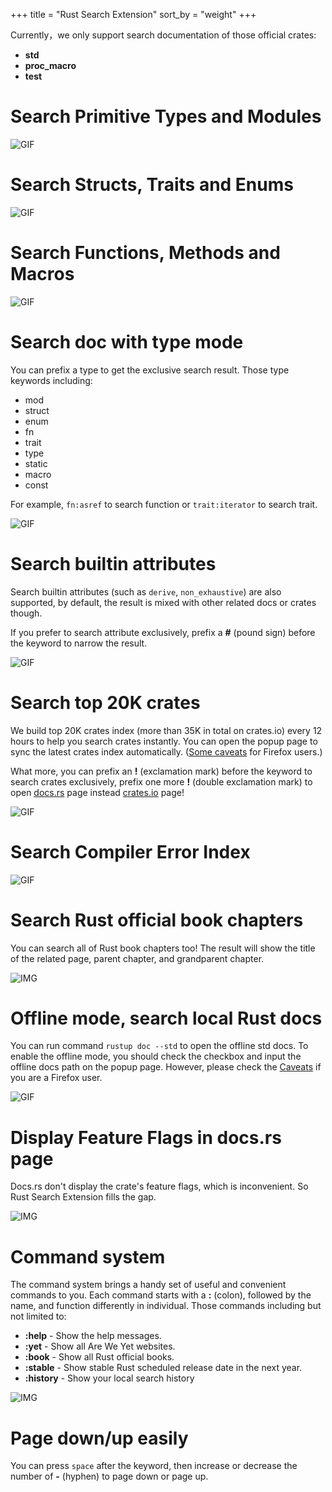 +++
title = "Rust Search Extension"
sort_by = "weight"
+++

Currently，we only support search documentation of those official crates:
- **std**
- **proc_macro**
- **test**

# Search Primitive Types and Modules

![GIF](/primary-module.gif)

# Search Structs, Traits and Enums

![GIF](/struct-traits.gif)

# Search Functions, Methods and Macros

![GIF](/function-macros.gif)

# Search doc with type mode

You can prefix a type to get the exclusive search result. Those type keywords including:
- mod
- struct
- enum
- fn
- trait
- type
- static
- macro
- const

For example, `fn:asref` to search function or `trait:iterator` to search trait.

![GIF](/type-mode.gif)

# Search builtin attributes

Search builtin attributes (such as `derive`, `non_exhaustive`) are also supported, 
by default, the result is mixed with other related docs or crates though. 

If you prefer to search attribute exclusively, prefix a **#** (pound sign) before the keyword to narrow the result.

![GIF](/search-attributes.gif)

# Search top 20K crates

We build top 20K crates index (more than 35K in total on crates.io) every 12 hours to help you search crates instantly. 
You can open the popup page to sync the latest crates index automatically. ([Some caveats](/how-it-works/#caveats) 
for Firefox users.)

What more, you can prefix an **!** (exclamation mark) before the keyword to search crates exclusively, 
prefix one more **!** (double exclamation mark) to open [docs.rs](https://docs.rs) page instead [crates.io](https://crates.io) page!

![GIF](/search-crates.gif)

# Search Compiler Error Index

![GIF](/error-index.gif)

# Search Rust official book chapters

You can search all of Rust book chapters too! The result will show the title of the related page, 
parent chapter, and grandparent chapter.

![IMG](/search-book.png)

# Offline mode, search local Rust docs

You can run command `rustup doc --std` to open the offline std docs. 
To enable the offline mode, you should check the checkbox and input the offline docs path on the popup page. 
However, please check the [Caveats](/how-it-works/#caveats) if you are a Firefox user.  

![GIF](/offline-mode.gif)

# Display Feature Flags in docs.rs page

Docs.rs don't display the crate's feature flags, which is inconvenient. So Rust Search Extension fills the gap.

![IMG](/feature-flags.png)

# Command system

The command system brings a handy set of useful and convenient commands to you. 
Each command starts with a **:** (colon), followed by the name, and function differently in individual.
Those commands including but not limited to:

- **:help** - Show the help messages. 
- **:yet** - Show all Are We Yet websites. 
- **:book** - Show all Rust official books. 
- **:stable** - Show stable Rust scheduled release date in the next year. 
- **:history** - Show your local search history

![IMG](/command-system.gif)

# Page down/up easily

You can press `space` after the keyword, then increase or decrease the number of **-** (hyphen) to page down or page up.